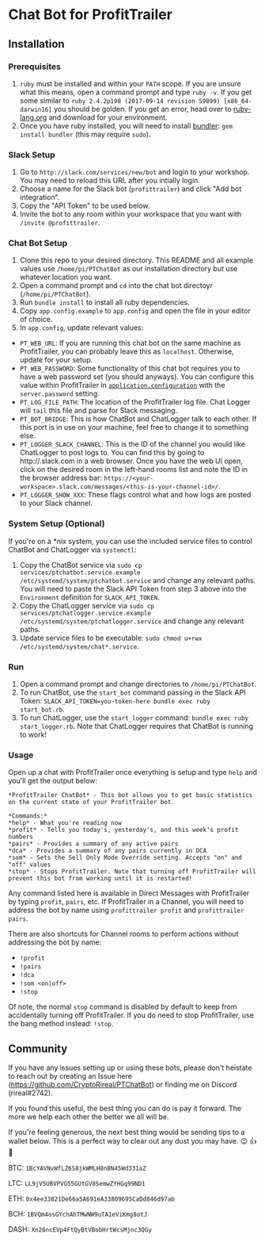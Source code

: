 # Chat Bot for ProfitTrailer

## Installation

### Prerequisites

1. `ruby` must be installed and within your `PATH` scope. If you are unsure what this means, open a command prompt and type `ruby -v`. If you get some similar to `ruby 2.4.2p198 (2017-09-14 revision 59899) [x86_64-darwin16]` you should be golden. If you get an error, head over to [ruby-lang.org](https://www.ruby-lang.org/en/downloads/) and download for your environment.
2. Once you have ruby installed, you will need to install [bundler](http://bundler.io/): `gem install bundler` (this may require `sudo`).

### Slack Setup
1. Go to `http://slack.com/services/new/bot` and login to your workshop. You may need to reload this URL after you intially login.
2. Choose a name for the Slack bot (`profittrailer`) and click "Add bot integration".
3. Copy the "API Token" to be used below.
4. Invite the bot to any room within your workspace that you want with `/invite @profittrailer`.

### Chat Bot Setup
1. Clone this repo to your desired directory. This README and all example values use `/home/pi/PTChatBot` as our installation directory but use whatever location you want.
2. Open a command prompt and `cd` into the chat bot directoyr (`/home/pi/PTChatBot`).
3. Run `bundle install` to install all ruby dependencies.
4. Copy `app.config.example` to `app.config` and open the file in your editor of choice.
5. In `app.config`, update relevant values:
  - `PT_WEB_URL`: If you are running this chat bot on the same machine as ProfitTrailer, you can probably leave this as `localhost`. Otherwise, update for your setup.
  - `PT_WEB_PASSWORD`: Some functionality of this chat bot requires you to have a web password set (you should anyways). You can configure this value within ProfitTrailer in [`application.configuration`](https://wiki.profittrailer.io/doku.php/application.properties) with the `server.password` setting.
  - `PT_LOG_FILE_PATH`: The location of the ProfitTrailer log file. Chat Logger will `tail` this file and parse for Slack messaging.
  - `PT_BOT_BRIDGE`: This is how ChatBot and ChatLogger talk to each other. If this port is in use on your machine, feel free to change it to something else.
  - `PT_LOGGER_SLACK_CHANNEL`: This is the ID of the channel you would like ChatLogger to post logs to. You can find this by going to http://<your-workspace>.slack.com in a web browser. Once you have the web UI open, click on the desired room in the left-hand rooms list and note the ID in the browser address bar: `https://<your-workspace>.slack.com/messages/<this-is-your-channel-id>/`.
  - `PT_LOGGER_SHOW_XXX`: These flags control what and how logs are posted to your Slack channel.

### System Setup (Optional)

If you're on a *nix system, you can use the included service files to control ChatBot and ChatLogger via `systemctl`:
1. Copy the ChatBot service via `sudo cp services/ptchatbot.service.example /etc/systemd/system/ptchatbot.service` and change any relevant paths. You will need to paste the Slack API Token from step 3 above into the `Environment` definition for `SLACK_API_TOKEN`.
2. Copy the ChatLogger service via `sudo cp services/ptchatlogger.service.example /etc/systemd/system/ptchatlogger.service` and change any relevant paths.
3. Update service files to be executable: `sudo chmod u+rwx /etc/systemd/system/chat*.service`.

### Run

1. Open a command prompt and change directories to `/home/pi/PTChatBot`.
2. To run ChatBot, use the `start_bot` command passing in the Slack API Token: `SLACK_API_TOKEN=you-token-here bundle exec ruby start_bot.rb`.
3. To run ChatLogger, use the `start_logger` command: `bundle exec ruby start_logger.rb`. Note that ChatLogger requires that ChatBot is running to work!

### Usage

Open up a chat with ProfitTrailer once everything is setup and type `help` and you'll get the output below:
```
*ProfitTrailer ChatBot* - This bot allows you to get basic statistics on the current state of your ProfitTrailer bot.

*Commands:*
*help* - What you're reading now
*profit* - Tells you today's, yesterday's, and this week's profit numbers
*pairs* - Provides a summary of any active pairs
*dca* - Provides a summary of any pairs currently in DCA
*som* - Sets the Sell Only Mode Override setting. Accepts "on" and "off" values
*stop* - Stops ProfitTrailer. Note that turning off ProfitTrailer will prevent this bot from working until it is restarted!
```

Any command listed here is available in Direct Messages with ProfitTrailer by typing `profit`, `pairs`, etc. If ProfitTrailer in a Channel, you will need to address the bot by name using `profittrailer profit` and `profittrailer pairs`.

There are also shortcuts for Channel rooms to perform actions without addressing the bot by name:
 - `!profit`
 - `!pairs`
 - `!dca`
 - `!som <on|off>`
 - `!stop`

Of note, the normal `stop` command is disabled by default to keep from accidentally turning off ProfitTrailer. If you do need to stop ProfitTrailer, use the bang method instead: `!stop`.

## Community

If you have any issues setting up or using these bots, please don't heistate to reach out by creating an Issue here (https://github.com/CryptoRireal/PTChatBot) or finding me on Discord (rireal#2742).

If you found this useful, the best thing you can do is pay it forward. The more we help each other the better we all will be.

If you're feeling generous, the next best thing would be sending tips to a wallet below. This is a perfect way to clear out any dust you may have. :wink: :+1: :100:

BTC: `1BcYAVNvWfLZ6S8jkWMLH8nBN45Wd331aZ`

LTC: `LL9jV5UBVPVGS5GUtGV8SemwZYHGq99ND1`

ETH: `0x4ee33821De66a5A691eA33809695CaDd846d97ab`

BCH: `1BVQm4osGYchAhTMwNW9uTA1eViKmg8otJ`

DASH: `Xn26ncEVp4FtQyBtVBobHrtWcsMjnc3QGy`
